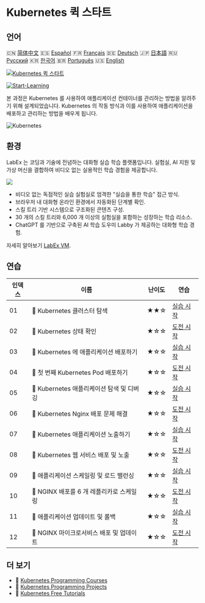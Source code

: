 # Kubernetes 퀵 스타트

## 언어

🇨🇳 [简体中文](README_zh.md) 🇪🇸 [Español](README_es.md) 🇫🇷 [Français](README_fr.md) 🇩🇪 [Deutsch](README_de.md) 🇯🇵 [日本語](README_ja.md) 🇷🇺 [Русский](README_ru.md) 🇰🇷 [한국어](README_ko.md) 🇧🇷 [Português](README_pt.md) 🇺🇸 [English](README.md) 

[![Kubernetes 퀵 스타트](https://cover-creator.labex.io/quick-start-with-kubernetes.png?lang=ko)](https://labex.io/ko/courses/quick-start-with-kubernetes)

[![Start-Learning](https://img.shields.io/badge/Start-Learning-whitesmoke?style=for-the-badge)](https://labex.io/ko/courses/quick-start-with-kubernetes)

본 과정은 Kubernetes 를 사용하여 애플리케이션 컨테이너를 관리하는 방법을 알려주기 위해 설계되었습니다. Kubernetes 의 작동 방식과 이를 사용하여 애플리케이션을 배포하고 관리하는 방법을 배우게 됩니다.

![Kubernetes](https://img.shields.io/badge/Kubernetes-whitesmoke?style=for-the-badge&logo=kubernetes)


## 환경

LabEx 는 코딩과 기술에 전념하는 대화형 실습 학습 플랫폼입니다. 실험실, AI 지원 및 가상 머신을 결합하여 비디오 없는 실용적인 학습 경험을 제공합니다.

![](https://tutorial-screenshot.getvm.io/images/vm-1725247253.png)

- 비디오 없는 독점적인 실습 실험실로 엄격한 "실습을 통한 학습" 접근 방식.
- 브라우저 내 대화형 온라인 환경에서 자동화된 단계별 확인.
- 스킬 트리 기반 시스템으로 구조화된 콘텐츠 구성.
- 30 개의 스킬 트리와 6,000 개 이상의 실험실을 포함하는 성장하는 학습 리소스.
- ChatGPT 를 기반으로 구축된 AI 학습 도우미 Labby 가 제공하는 대화형 학습 경험.

자세히 알아보기 [LabEx VM](https://support.labex.io/using-labex/virtual-machine).

## 연습

|   인덱스 | 이름                                      | 난이도   | 연습                                                                                                                              |
|----------|-------------------------------------------|----------|-----------------------------------------------------------------------------------------------------------------------------------|
|       01 | 📖 Kubernetes 클러스터 탐색               | ★★☆      | <a target='_blank' href='https://labex.io/ko/tutorials/kubernetes-explore-the-kubernetes-cluster-434519'>실습 시작</a>            |
|       02 | 🎯 Kubernetes 상태 확인                   | ★☆☆      | <a target='_blank' href='https://labex.io/ko/labs/kubernetes-check-kubernetes-status-434775'>도전 시작</a>                        |
|       03 | 📖 Kubernetes 에 애플리케이션 배포하기    | ★☆☆      | <a target='_blank' href='https://labex.io/ko/tutorials/kubernetes-deploy-applications-on-kubernetes-434644'>실습 시작</a>         |
|       04 | 🎯 첫 번째 Kubernetes Pod 배포하기        | ★☆☆      | <a target='_blank' href='https://labex.io/ko/tutorials/kubernetes-launch-your-first-kubernetes-pod-434769'>도전 시작</a>          |
|       05 | 📖 Kubernetes 애플리케이션 탐색 및 디버깅 | ★☆☆      | <a target='_blank' href='https://labex.io/ko/tutorials/kubernetes-explore-and-debug-kubernetes-applications-434645'>실습 시작</a> |
|       06 | 🎯 Kubernetes Nginx 배포 문제 해결        | ★☆☆      | <a target='_blank' href='https://labex.io/ko/labs/kubernetes-troubleshoot-kubernetes-nginx-deployment-434782'>도전 시작</a>       |
|       07 | 📖 Kubernetes 애플리케이션 노출하기       | ★☆☆      | <a target='_blank' href='https://labex.io/ko/tutorials/kubernetes-expose-kubernetes-applications-434647'>실습 시작</a>            |
|       08 | 🎯 Kubernetes 웹 서비스 배포 및 노출      | ★☆☆      | <a target='_blank' href='https://labex.io/ko/labs/kubernetes-deploy-and-expose-kubernetes-web-services-434804'>도전 시작</a>      |
|       09 | 📖 애플리케이션 스케일링 및 로드 밸런싱   | ★☆☆      | <a target='_blank' href='https://labex.io/ko/tutorials/kubernetes-scale-and-load-balance-applications-434648'>실습 시작</a>       |
|       10 | 🎯 NGINX 배포를 6 개 레플리카로 스케일링  | ★☆☆      | <a target='_blank' href='https://labex.io/ko/labs/kubernetes-scale-nginx-deployment-to-six-replicas-434818'>도전 시작</a>         |
|       11 | 📖 애플리케이션 업데이트 및 롤백          | ★☆☆      | <a target='_blank' href='https://labex.io/ko/tutorials/kubernetes-update-and-rollback-applications-434649'>실습 시작</a>          |
|       12 | 🎯 NGINX 마이크로서비스 배포 및 업데이트  | ★☆☆      | <a target='_blank' href='https://labex.io/ko/tutorials/kubernetes-deploy-and-update-nginx-microservice-434821'>도전 시작</a>      |

## 더 보기

- 🔗 [Kubernetes Programming Courses](https://github.com/labex-labs/awesome-programming-courses)
- 🔗 [Kubernetes Programming Projects](https://github.com/labex-labs/awesome-programming-projects)
- 🔗 [Kubernetes Free Tutorials](https://github.com/labex-labs/kubernetes-free-tutorials)

